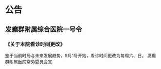 # 公告
## 发癫群附属综合医院一号令<Badge type="tip" text="2024/9/24" /> <Badge type="warning" text="公告" />
### 《关于本院看诊时间更改》
鉴于当前时局与未来发展趋势，9月1号开始，看诊时间更改为每周六、日。
发癫群附属医院常务委员会宣